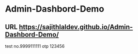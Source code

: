 # Admin-Dashbord-Demo

## URL https://sajithlaldev.github.io/Admin-Dashbord-Demo/
test no.9999111111
otp 123456

